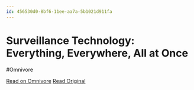 ```yaml
---
id: 456530d0-8bf6-11ee-aa7a-5b1021d911fa
---
```


# Surveillance Technology: Everything, Everywhere, All at Once
#Omnivore

[Read on Omnivore](https://omnivore.app/me/surveillance-technology-everything-everywhere-all-at-once-18c091e5a94)
[Read Original](https://getpocket.com/collections/surveillance-technology-everything-everywhere-all-at-once)

